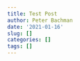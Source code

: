 ```yaml
---
title: Test Post
author: Peter Bachman
date: '2021-01-16'
slug: []
categories: []
tags: []
---
```


